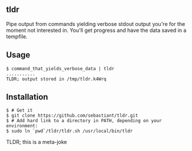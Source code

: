 ## tldr

Pipe output from commands yielding verbose stdout output you're for the moment not interested in. You'll get progress and have the data saved in a tempfile.

## Usage
``` shell
$ command_that_yields_verbose_data | tldr
...........
TLDR; output stored in /tmp/tldr.k4Wrq
```

## Installation

``` shell
$ # Get it
$ git clone https://github.com/sebastiant/tldr.git
$ # Add hard link to a directory in PATH, depending on your environment:
$ sudo ln `pwd`/tldr/tldr.sh /usr/local/bin/tldr
```

TLDR; this is a meta-joke
